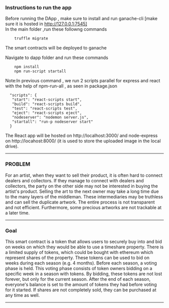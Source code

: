 
### Instructions to run the app

Before running the DApp , make sure to install and run ganache-cli [make sure it is hosted in http://127.0.0.1:7545]<br/>
In the main folder ,run these followng commands

        truffle migrate
        
The smart contracts will be deployed to ganache<br/>

Navigate to dapp folder and run these commands<br/>

        npm install
        npm run-script startall
        
   Note:In previous command , we run 2 scripts parallel for express and react with the help of npm-run-all , as seen in package.json<br/>
   ```
     "scripts": {
      "start": "react-scripts start",
      "build": "react-scripts build",
      "test": "react-scripts test",
      "eject": "react-scripts eject",
      "nodeserver": "nodemon server.js",
      "startall": "run-p nodeserver start"
     }
  ```
  The React app will be hosted on http://localhost:3000/ and node-express on http://locahost:8000/ (it is used to store the uploaded image in the local drive).<br/>
  
   
  ---

### PROBLEM

For an artist, when they want to sell their product, it is often hard to connect dealers and collectors. If they manage to connect with dealers and collectors, the party on the other side may not be interested in buying the artist's product. Selling the art to the next owner may take a long time due to the many layers of the middleman. These intermediaries may be truthless and can sell the duplicate artwork. The entire process is not transparent and not efficient. Furthermore, some precious artworks are not trackable at a later time.

---

### Goal

This smart contract is a token that allows users to securely buy into and bid on weeks on which they would be able to use a timeshare property. There is a limited supply of tokens, which could be bought with ethereum which represent shares of the property. These tokens can be used to bid on weeks during each season (e.g. 4 months). Before each season, a voting phase is held. This voting phase consists of token owners bidding on a specific week in a season with tokens. By bidding, these tokens are not lost forever, but only for the current season. After the end of each season, everyone's balance is set to the amount of tokens they had before voting for it started. If shares are not completely sold, they can be purchased at any time as well.

---
 
